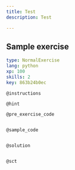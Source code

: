 ```yaml
---
title: Test
description: Test

---
```

## Sample exercise

```yaml
type: NormalExercise
lang: python
xp: 100
skills: 2
key: 863b24b0ec
```


`@instructions`

`@hint`

`@pre_exercise_code`
```{python}

```

`@sample_code`
```{python}

```

`@solution`
```{python}

```

`@sct`
```{python}

```
